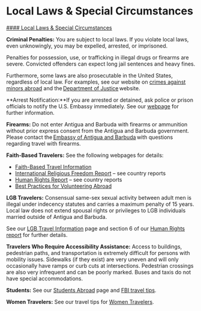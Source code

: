 # Local Laws & Special Circumstances

[#### Local Laws & Special Circumstances](javascript:void(0); "Local Laws & Special Circumstances")

**Criminal Penalties:** You are subject to local laws. If you violate local laws, even unknowingly, you may be expelled, arrested, or imprisoned.

Penalties for possession, use, or trafficking in illegal drugs or firearms are severe. Convicted offenders can expect long jail sentences and heavy fines.  
  
Furthermore, some laws are also prosecutable in the United States, regardless of local law. For examples, see our website on [crimes against minors abroad](https://travel.state.gov/content/travel/en/international-travel/emergencies/arrest-detention/crimes-against-minors.html) and the [Department of Justice](https://www.justice.gov/criminal-ceos) website.

**Arrest Notification:**If you are arrested or detained, ask police or prison officials to notify the U.S. Embassy immediately. See our [webpage](https://travel.state.gov/content/travel/en/international-travel/emergencies/arrest-detention.html) for further information.  
  
**Firearms:** Do not enter Antigua and Barbuda with firearms or ammunition without prior express consent from the Antigua and Barbuda government. Please contact the [Embassy of Antigua and Barbuda](https://www.antiguabarbudaconsulate.com/overseas-offices) with questions regarding travel with firearms.  
  
**Faith-Based Travelers:** See the following webpages for details:

* [Faith-Based Travel Information](https://travel.state.gov/content/passports/en/go/faith-based-travel.html)
* [International Religious Freedom Report](https://www.state.gov/reports/2022-report-on-international-religious-freedom/) – see country reports
* [Human Rights Report](https://www.state.gov/reports/2022-country-reports-on-human-rights-practices/brazil/) – see country reports
* [Best Practices for Volunteering Abroad](https://travel.state.gov/content/passports/en/go/volunteer.html)

**LGB Travelers:** Consensual same-sex sexual activity between adult men is illegal under indecency statutes and carries a maximum penalty of 15 years. Local law does not extend spousal rights or privileges to LGB individuals married outside of Antigua and Barbuda.

See our [LGB Travel Information](https://travel.state.gov/content/travel/en/international-travel/before-you-go/travelers-with-special-considerations/lgbti.html) page and section 6 of our [Human Rights report](https://www.state.gov/reports/2022-country-reports-on-human-rights-practices/brazil/) for further details.

**Travelers Who Require Accessibility Assistance:** Access to buildings, pedestrian paths, and transportation is extremely difficult for persons with mobility issues. Sidewalks (if they exist) are very uneven and will only occasionally have ramps or curb cuts at intersections. Pedestrian crossings are also very infrequent and can be poorly marked. Buses and taxis do not have special accommodations.

**Students:** See our [Students Abroad](https://travel.state.gov/content/travel/en/international-travel/before-you-go/travelers-with-special-considerations/students.html) page and [FBI travel tips](https://www.fbi.gov/file-repository/student-travel-brochure-pdf.pdf/view).  
  
**Women Travelers:** See our travel tips for [Women Travel](https://travel.state.gov/content/travel/en/international-travel/before-you-go/travelers-with-special-considerations/women-travelers.html)[ers](https://travel.state.gov/content/travel/en/international-travel/before-you-go/travelers-with-special-considerations/women-travelers.html).